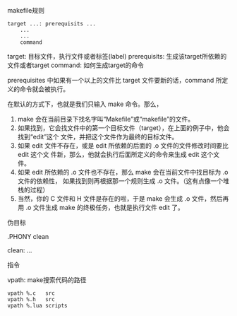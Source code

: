 makefile规则

```
target ...: prerequisits ...
    ...
    ...
    command
```


target: 目标文件，执行文件或者标签(label)
prerequisits: 生成该target所依赖的文件或者target
command: 如何生成target的命令

prerequisites 中如果有一个以上的文件比 target 文件要新的话，command 所定义的命令就会被执行。



在默认的方式下，也就是我们只输入 make 命令。那么，
1. make 会在当前目录下找名字叫“Makefile”或“makefile”的文件。
2. 如果找到，它会找文件中的第一个目标文件（target），在上面的例子中，他会找到“edit”这个
文件，并把这个文件作为最终的目标文件。
3. 如果 edit 文件不存在，或是 edit 所依赖的后面的 .o 文件的文件修改时间要比 edit 这个文
件新，那么，他就会执行后面所定义的命令来生成 edit 这个文件。
4. 如果 edit 所依赖的 .o 文件也不存在，那么 make 会在当前文件中找目标为 .o 文件的依赖性，
如果找到则再根据那一个规则生成 .o 文件。（这有点像一个堆栈的过程）
5. 当然，你的 C 文件和 H 文件是存在的啦，于是 make 会生成 .o 文件，然后再用 .o 文件生成
make 的终极任务，也就是执行文件 edit 了。



伪目标

.PHONY clean

clean:
    ...



指令

vpath: make搜索代码的路径

```
vpath %.c   src
vpath %.h   src
vpath %.lua scripts
```
